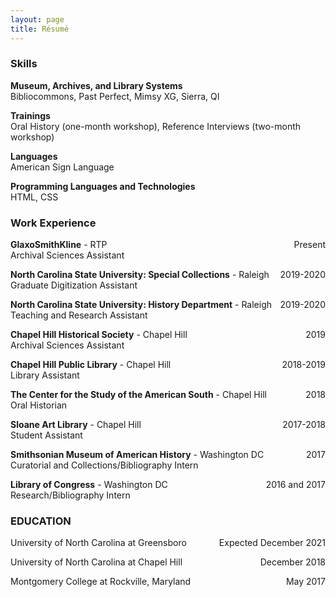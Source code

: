 ```yaml
---
layout: page
title: Résumé
---
```

### Skills
**Museum, Archives, and Library Systems**  
Bibliocommons, Past Perfect, Mimsy XG, Sierra, QI

**Trainings**  
Oral History (one-month workshop), Reference Interviews (two-month workshop)

**Languages**  
American Sign Language

**Programming Languages and Technologies**  
HTML, CSS

### Work Experience
**GlaxoSmithKline** - RTP <span style="float: right; ">Present</span>  
Archival Sciences Assistant

**North Carolina State University: Special Collections** - Raleigh <span style="float: right; ">2019-2020</span>  
Graduate Digitization Assistant

**North Carolina State University: History Department** - Raleigh <span style="float: right; ">2019-2020</span>  
Teaching and Research Assistant

**Chapel Hill Historical Society** - Chapel Hill <span style="float: right; ">2019</span>  
Archival Sciences Assistant

**Chapel Hill Public Library** - Chapel Hill <span style="float: right; ">2018-2019</span>  
Library Assistant

**The Center for the Study of the American South** - Chapel Hill <span style="float: right; ">2018</span>  
Oral Historian

**Sloane Art Library** - Chapel Hill <span style="float: right; ">2017-2018</span>  
Student Assistant

**Smithsonian Museum of American History** - Washington DC <span style="float: right; ">2017</span>  
Curatorial and Collections/Bibliography Intern

**Library of Congress** - Washington DC <span style="float: right; ">2016 and 2017</span>  
Research/Bibliography Intern

### EDUCATION

University of North Carolina at Greensboro <span style="float: right; ">Expected December 2021</span>  

University of North Carolina at Chapel Hill <span style="float: right; ">December 2018</span>  

Montgomery College at Rockville, Maryland <span style="float: right; ">May 2017</span>  

